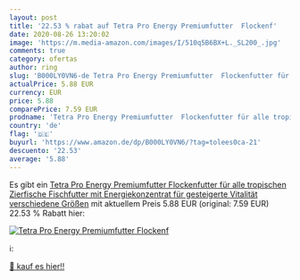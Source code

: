 ```yaml
---
layout: post
title: '22.53 % rabat auf Tetra Pro Energy Premiumfutter  Flockenf'
date: 2020-08-26 13:20:02
image: 'https://m.media-amazon.com/images/I/510q5B6BX+L._SL200_.jpg'
comments: true
category: ofertas
author: ring
slug: 'B000LY0VN6-de Tetra Pro Energy Premiumfutter  Flockenfutter für alle tropischen Zierfische  Fischfutter mit Energiekonzentrat für gesteigerte Vitalität   verschiedene Größen'
actualPrice: 5.88 EUR
currency: EUR
price: 5.88
comparePrice: 7.59 EUR
prodname: 'Tetra Pro Energy Premiumfutter  Flockenfutter für alle tropischen Zierfische  Fischfutter mit Energiekonzentrat für gesteigerte Vitalität   verschiedene Größen'
country: 'de'
flag: '🇩🇪'
buyurl: 'https://www.amazon.de/dp/B000LY0VN6/?tag=tolees0ca-21'
descuento: '22.53'
average: '5.88'
---
```


Es gibt ein [Tetra Pro Energy Premiumfutter  Flockenfutter für alle tropischen Zierfische  Fischfutter mit Energiekonzentrat für gesteigerte Vitalität   verschiedene Größen](https://www.amazon.de/dp/B000LY0VN6/?tag=tolees0ca-21) mit aktuellem Preis 5.88 EUR (original: 7.59 EUR) 22.53 % Rabatt hier:

[![Tetra Pro Energy Premiumfutter  Flockenf](https://m.media-amazon.com/images/I/510q5B6BX+L._SL200_.jpg)](https://www.amazon.de/dp/B000LY0VN6/?tag=tolees0ca-21)

ℹ️:


[🛒 kauf es hier!!](https://www.amazon.de/dp/B000LY0VN6/?tag=tolees0ca-21)
